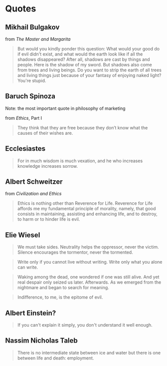 # Quotes

## Mikhail Bulgakov

from *The Master and Margarita*
>But would you kindly ponder this question: What would your good do if evil didn't exist, and what would the earth look like if all the shadows disappeared? After all, shadows are cast by things and people. Here is the shadow of my sword. But shadows also come from trees and living beings. Do you want to strip the earth of all trees and living things just because of your fantasy of enjoying naked light? You're stupid.

## Baruch Spinoza

Note: the most important quote in philosophy of marketing

from *Ethics*, Part I
>They think that they are free because they don’t know what the causes of their wishes are.

## Ecclesiastes

>For in much wisdom is much vexation,
>and he who increases knowledge increases sorrow.

## Albert Schweitzer

from *Civilization and Ethics*
>Ethics is nothing other than Reverence for Life. Reverence for Life affords me my fundamental principle of morality, namely, that good consists in maintaining, assisting and enhancing life, and to destroy, to harm or to hinder life is evil.

## Elie Wiesel

>We must take sides. Neutrality helps the oppressor, never the victim. Silence encourages the tormentor, never the tormented.

>Write only if you cannot live without writing. Write only what you alone can write.

>Waking among the dead, one wondered if one was still alive. And yet real despair only seized us later. Afterwards. As we emerged from the nightmare and began to search for meaning.

>Indifference, to me, is the epitome of evil.

## Albert Einstein?

>If you can't explain it simply, you don't understand it well enough.

## Nassim Nicholas Taleb

>There is no intermediate state between ice and water but there is one between life and death: employment.